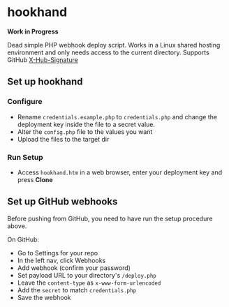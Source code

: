 # hookhand

**Work in Progress**

Dead simple PHP webhook deploy script.
Works in a Linux shared hosting environment and only needs access to the current directory.
Supports GitHub [X-Hub-Signature][1]

[1]: https://developer.github.com/webhooks/#payloads

## Set up hookhand

### Configure

 * Rename `credentials.example.php` to `credentials.php` and change the deployment key inside the file to a secret value.
 * Alter the `config.php` file to the values you want
 * Upload the files to the target dir
 
### Run Setup

 * Access `hookhand.htm` in a web browser, enter your deployment key and press **Clone**

## Set up GitHub webhooks

Before pushing from GitHub, you need to have run the setup procedure above.

On GitHub:

 * Go to Settings for your repo
 * In the left nav, click Webhooks
 * Add webhook (confirm your password)
 * Set payload URL to your directory's `/deploy.php` 
 * Leave the `content-type` as `x-www-form-urlencoded`
 * Add the `secret` to match `credentials.php`
 * Save the webhook
 